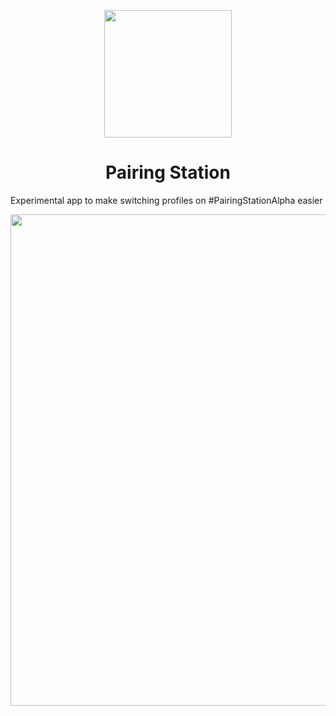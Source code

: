 <p align="center"><img src="https://s3.amazonaws.com/f.cl.ly/items/1G1o292l2r3D0F263Q1A/pairing_station.png" width="204"/>

</p>
<h1 align="center">Pairing Station</h1>

<p>Experimental app to make switching profiles on #PairingStationAlpha easier</p>

<p align="center"><img src="https://s3.amazonaws.com/f.cl.ly/items/0A1h0Z21021W1q1K1t0F/pairing-people.png" width="786" /></p>
